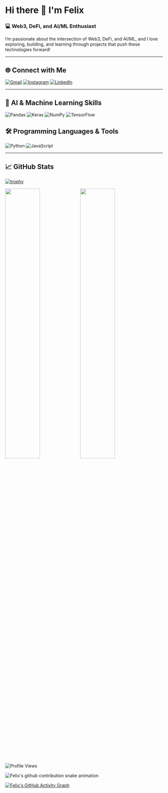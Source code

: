 # Hi there 👋 I'm Felix

### 💻 Web3, DeFi, and AI/ML Enthusiast
I’m passionate about the intersection of Web3, DeFi, and AI/ML, and I love exploring, building, and learning through projects that push these technologies forward!

---

## 🌐 Connect with Me
[![Gmail](https://img.shields.io/badge/Gmail-D14836?style=for-the-badge&logo=gmail&logoColor=white)](mailto:your.email@example.com)
[![Instagram](https://img.shields.io/badge/Instagram-%23E4405F.svg?style=for-the-badge&logo=Instagram&logoColor=white)](https://instagram.com/yourusername)
[![LinkedIn](https://img.shields.io/badge/linkedin-%230077B5.svg?style=for-the-badge&logo=linkedin&logoColor=white)](https://linkedin.com/in/yourprofile)

---

## 🤖 AI & Machine Learning Skills
![Pandas](https://img.shields.io/badge/pandas-%23150458.svg?style=for-the-badge&logo=pandas&logoColor=white)
![Keras](https://img.shields.io/badge/Keras-%23D00000.svg?style=for-the-badge&logo=Keras&logoColor=white)
![NumPy](https://img.shields.io/badge/numpy-%23013243.svg?style=for-the-badge&logo=numpy&logoColor=white)
![TensorFlow](https://img.shields.io/badge/TensorFlow-%23FF6F00.svg?style=for-the-badge&logo=TensorFlow&logoColor=white)

## 🛠️ Programming Languages & Tools
![Python](https://img.shields.io/badge/python-3670A0?style=for-the-badge&logo=python&logoColor=ffdd54)
![JavaScript](https://img.shields.io/badge/javascript-%23F7DF1E.svg?style=for-the-badge&logo=javascript&logoColor=black)

---

## 📈 GitHub Stats
[![trophy](https://github-profile-trophy.vercel.app/?username=felixkamau&theme=radical&no-frame=true&margin-w=15)](https://github.com/ryo-ma/github-profile-trophy)

<img align="left" width="47%" src="https://github-readme-stats.vercel.app/api?username=felixkamau&show_icons=true&theme=radical"/>
<img align="left" width="47%" src="https://github-readme-stats.vercel.app/api/top-langs/?username=felixkamau&layout=compact&theme=radical"/>

![Profile Views](https://komarev.com/ghpvc/?username=felixkamau&style=for-the-badge&color=brightgreen)

![Felix's github contribution snake animation](https://github.com/felixkamau/felixkamau/blob/output/github-contribution-grid-snake.svg)

[![Felix's GitHub Activity Graph](https://github-readme-activity-graph.vercel.app/graph?username=felixkamau&theme=react-dark&hide_border=true&area=true)](https://github.com/ashutosh00710/github-readme-activity-graph)


